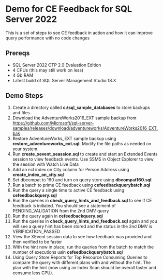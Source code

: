 # Demo for CE Feedback for SQL Server 2022

This is a set of steps to see CE feedback in action and how it can improve query performance with no code changes

## Prereqs

- SQL Server 2022 CTP 2.0 Evaluation Edition
- 4 CPUs (this may still work on less)
- 4 Gb RAM
- Latest build of SQL Server Management Studio 18.X

## Demo Steps

1. Create a directory called **c:\sql_sample_databases** to store backups and files.
1. Download the AdventureWorks2016_EXT sample backup from https://github.com/Microsoft/sql-server-samples/releases/download/adventureworks/AdventureWorks2016_EXT.bak
1. Restore AdventureWorks_EXT sample backup using **restore_adventureworks_ext.sql**. Modify the file paths as needed on your system.
1. Run **create_xevent_seassion.sql** to create and start an Extended Events session to view feedback events. Use SSMS in Object Explorer to view the session with Watch Live Data
1. Add an ncl index on City column for Person.Address using **create_index_on_city.sql**
1. Set dbcompat to 160 and turn on query store using **dbcompat160.sql**
1. Run a batch to prime CE feedback using **cefeedbackquerybatch.sql**
1. Run the query a single time to active CE feedback using **cefeedbackquery.sql**
1. Run the queries in **check_query_hints_and_feedback.sql** to see if CE feedback is initiated. You should see a statement of PENDING_VALIDATION from the 2nd DMV query
1. Run the query again in **cefeedbackquery.sql**
1. Run the queries in **check_query_hints_and_feedback.sql** again and you will see a query hint has been stored and the status in the 2nd DMV is VERIFICATION_PASSED
1. View the XEvent session data to see how feedback was provided and then verified to be faster 
1. With the hint now in place, run the queries from the batch to match the number of executions usin **cefeedbackquerybatch.sql**
1. Using Query Store Reports for Top Resource Consuming Queries to compare the query with different plans with and without the hint. The plan with the hint (now using an Index Scan should be overall faster and consume less CPU).